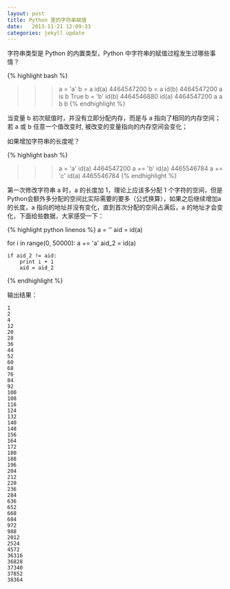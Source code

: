 ```yaml
---
layout: post
title: Python 里的字符串赋值
date:   2013-11-21 12:09:33
categories: jekyll update
---
```


字符串类型是 Python 的内置类型，Python 中字符串的赋值过程发生过哪些事情？

{% highlight bash %}
>>> a = 'a'
>>> b = a
>>> id(a)
4464547200
>>> b = a
>>> id(b)
4464547200
>>> a is b
True
>>> b = 'b'
>>> id(b)
4464546880
>>> id(a)
4464547200
>>> a
a
>>> b
b
{% endhighlight %}

当变量 b 初次赋值时，并没有立即分配内存，而是与 a 指向了相同的内存空间；<br/>
若 a 或 b 任意一个值改变时, 被改变的变量指向的内存空间会变化；

如果增加字符串的长度呢？

{% highlight bash %}
>>> a = 'a'
>>> id(a)
4464547200
>>> a += 'b'
>>> id(a)
4465546784
>>> a += 'c'
>>> id(a)
4465546784
{% endhighlight %}

第一次修改字符串 a 时，a 的长度加 1，理论上应该多分配 1 个字符的空间，但是Python会额外多分配的空间比实际需要的要多（公式换算），如果之后继续增加a的长度，a 指向的地址并没有变化，直到首次分配的空间占满后，a 的地址才会变化，下面给些数据，大家感受一下：

{% highlight python linenos %}
a = ''
aid = id(a)

for i in range(0, 50000):
    a += 'a'
    aid_2 = id(a)

    if aid_2 != aid:
        print i + 1
        aid = aid_2

{% endhighlight %}

输出结果：

```
1
2
4
12
20
28
36
44
52
60
68
76
84
92
100
108
116
124
132
140
148
156
164
172
180
188
196
204
212
220
236
284
636
652
668
684
972
988
2012
2524
4572
36316
36828
37340
37852
38364
```
